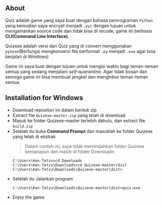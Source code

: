 ## About
Quiz adalah game yang saya buat dengan bahasa pemrograman `Python` yang kemudian saya encrypt menjadi `.pyc` dengan tujuan untuk mengamankan source code dan tidak bisa di recode, game ini berbasis **CLI(Command Line Interface)**.

Quizexe adalah versi dari Quiz yang di convert menggunakan `py2exe`(Berfungsi mengkonversi file berformat `.py` menjadi `.exe` agar bisa berjalan di Windows)

Game ini saya buat dengan tujuan untuk mengisi waktu bagi teman-teman semua yang sedang menjalani _self-quarantine_. Agar tidak bosan dan semoga game ini bisa membuat jengkel dan menghibur teman-teman semua.

## Installation for Windows
* Download  repositori ini dalam bentuk zip
* Extract file `Quizexe-master.zip` yang telah di download
* Masuk ke folder Quizexe-master terlebih dahulu, dan extract file `build.zip`
* Setelah itu buka **Command Prompt** dan masuklah ke folder Quizexe yang telah di ekstrak
    > Dalam contoh ini, saya tidak memindahkan folder Quizexe kemanapun dan masih di folder Downloads
    ```
    C:\Users\Ken-Tetzu>cd Downloads
    C:\Users\Ken-Tetzu\Downloads>cd Quizexe-master/dist
    C:\Users\Ken-Tetzu\Downloads\Quizexe-master\dist>
    ```
* Setelah itu Jalankan program
    ```
    C:\Users\Ken-Tetzu\Downloads\Quizexe-master\dist>quiz.exe
    ```
* Enjoy the game
